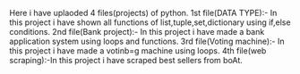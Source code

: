 Here i have uplaoded 4 files(projects) of python.
1st file(DATA TYPE):- In this project i have shown all functions of list,tuple,set,dictionary using if,else conditions.
2nd file(Bank project):- In this project i have made a bank application system using loops and functions.
3rd file(Voting machine):- In this project i have made a votinb=g machine using loops.
4th file(web scraping):-In this project i have scraped best sellers from boAt.
